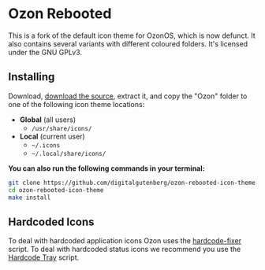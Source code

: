 # Ozon Rebooted
This is a fork of the default icon theme for OzonOS, which is now defunct. It also contains several variants with different coloured folders. It's licensed under the GNU GPLv3.

## Installing
Download, [download the source](https://github.com/digitalgutenberg/ozon-rebooted-icon-theme/archive/master.zip), extract it, and copy the "Ozon" folder to one of the following icon theme locations:

* **Global** (all users)
  * `/usr/share/icons/`
* **Local** (current user)
  * `~/.icons`
  * `~/.local/share/icons/`

**You can also run the following commands in your terminal:**
```bash
git clone https://github.com/digitalgutenberg/ozon-rebooted-icon-theme.git
cd ozon-rebooted-icon-theme
make install
```

## Hardcoded Icons
To deal with hardcoded application icons Ozon uses the [hardcode-fixer](https://github.com/Foggalong/hardcode-fixer) script. To deal with hardcoded status icons we recommend you use the [Hardcode Tray](https://github.com/bil-elmoussaoui/Hardcode-Tray) script.
